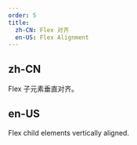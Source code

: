 ```yaml
---
order: 5
title:
  zh-CN: Flex 对齐
  en-US: Flex Alignment
---
```


## zh-CN

Flex 子元素垂直对齐。

## en-US

Flex child elements vertically aligned.

